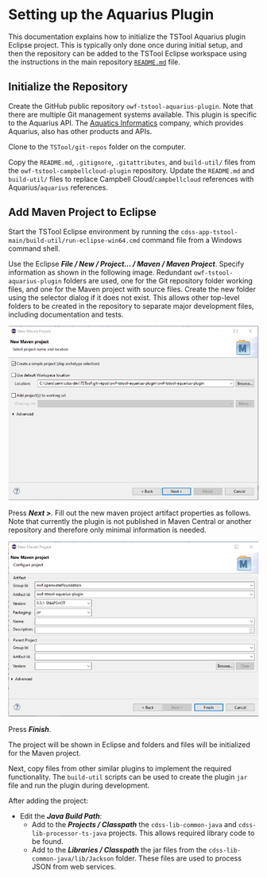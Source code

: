 # Setting up the Aquarius Plugin

This documentation explains how to initialize the TSTool Aquarius plugin Eclipse project.
This is typically only done once during initial setup,
and then the repository can be added to the TSTool Eclipse workspace using the instructions in the
main repository [`README.md`](../README.md) file.

## Initialize the Repository ##

Create the GitHub public repository `owf-tstool-aquarius-plugin`.
Note that there are multiple Git management systems available.
This plugin is specific to the Aquarius API.
The [Aquatics Informatics](https://aquaticinformatics.com/) company, which provides Aquarius, also has other products and APIs.

Clone to the `TSTool/git-repos` folder on the computer.

Copy the `README.md`, `.gitignore`, `.gitattributes`, and `build-util/` files from the `owf-tstool-campbellcloud-plugin` repository.
Update the `README.md` and `build-util/` files to replace Campbell Cloud/`campbellcloud` references with Aquarius/`aquarius` references.

## Add Maven Project to Eclipse ##

Start the TSTool Eclipse environment by running the `cdss-app-tstool-main/build-util/run-eclipse-win64.cmd` command file
from a Windows command shell.

Use the Eclipse ***File / New / Project... / Maven / Maven Project***.  Specify information as shown in the following image.
Redundant `owf-tstool-aquarius-plugin` folders are used, one for the Git repository folder working files,
and one for the Maven project with source files.
Create the new folder using the selector dialog if it does not exist.
This allows other top-level folders to be created in the repository to separate major development files, including documentation and tests.

![New Maven project, step 1](new-maven-project1.png)

Press ***Next >***.  Fill out the new maven project artifact properties as follows.
Note that currently the plugin is not published in Maven Central or another repository and therefore only minimal information is needed.

![New Maven project, step 2](new-maven-project2.png)

Press ***Finish***.

The project will be shown in Eclipse and folders and files will be initialized for the Maven project.

Next, copy files from other similar plugins to implement the required functionality.
The `build-util` scripts can be used to create the plugin `jar` file and run the plugin during development.

After adding the project:

*   Edit the ***Java Build Path***:
    +   Add to the ***Projects / Classpath*** the `cdss-lib-common-java` and `cdss-lib-processor-ts-java` projects.
        This allows required library code to be found.
    +   Add to the ***Libraries / Classpath*** the jar files from the `cdss-lib-common-java/lib/Jackson` folder.
        These files are used to process JSON from web services.
